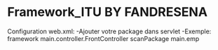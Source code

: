# Framework_ITU BY FANDRESENA

Configuration web.xml:
    -Ajouter votre package dans servlet 
    -Exemple:
    <servlet>
    <servlet-name>framework</servlet-name>
    <servlet-class>main.controller.FrontController</servlet-class>
      <init-param>
          <param-name>scanPackage</param-name>
          <param-value>main.emp</param-value>
      </init-param>
